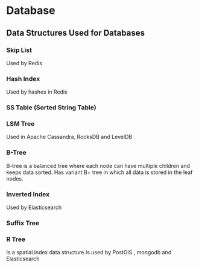 # Database

## Data Structures Used for Databases

### Skip List

Used by Redis

### Hash Index

Used by hashes in Redis

### SS Table (Sorted String Table)

### LSM Tree

Used in Apache Cassandra, RocksDB and LevelDB

### B-Tree

B-tree is a balanced tree where each node can have multiple children and keeps data sorted.
Has variant B+ tree in which all data is stored in  the leaf nodes.

### Inverted Index

Used by Elasticsearch

### Suffix Tree

### R Tree

Is a spatial index data structure.Is used by PostGIS , mongodb and Elasticsearch
